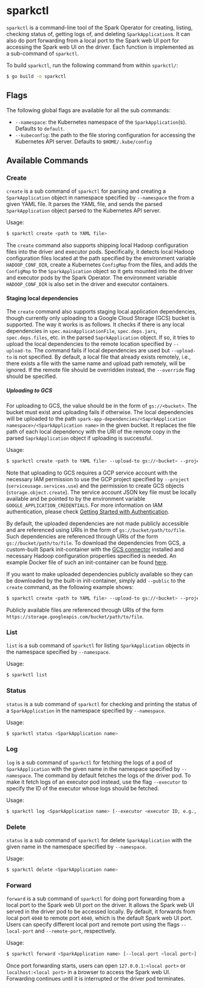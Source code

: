 # sparkctl

`sparkctl` is a command-line tool of the Spark Operator for creating, listing, checking status of, getting logs of, 
and deleting `SparkApplication`s. It can also do port forwarding from a local port to the Spark web UI port for 
accessing the Spark web UI on the driver. Each function is implemented as a sub-command of `sparkctl`.

To build `sparkctl`, run the following command from within `sparkctl/`:

```bash
$ go build -o sparkctl
```

## Flags

The following global flags are available for all the sub commands:
* `--namespace`: the Kubernetes namespace of the `SparkApplication`(s). Defaults to `default`.
* `--kubeconfig`: the path to the file storing configuration for accessing the Kubernetes API server. Defaults to 
`$HOME/.kube/config`

## Available Commands

### Create

`create` is a sub command of `sparkctl` for parsing and creating a `SparkApplication` object in namespace specified by 
`--namespace` the from a given YAML file. It parses the YAML file, and sends the parsed `SparkApplication` object 
parsed to the Kubernetes API server.

Usage:
```bash
$ sparkctl create <path to YAML file>
```

The `create` command also supports shipping local Hadoop configuration files into the driver and executor pods. 
Specifically, it detects local Hadoop configuration files located at the path specified by the 
environment variable `HADOOP_CONF_DIR`, create a Kubernetes `ConfigMap` from the files, and adds the `ConfigMap` to
the `SparkApplication` object so it gets mounted into the driver and executor pods by the Spark Operator. The 
environment variable `HADOOP_CONF_DIR` is also set in the driver and executor containers.    

#### Staging local dependencies

The `create` command also supports staging local application dependencies, though currently only uploading to a Google 
Cloud Storage (GCS) bucket is supported. The way it works is as follows. It checks if there is any local dependencies 
in `spec.mainApplicationFile`, `spec.deps.jars`, `spec.deps.files`, etc. in the parsed `SaprkApplication` object. If so, 
it tries to upload the local dependencies to the remote location specified by `--upload-to`. The command fails if local
dependencies are used but `--upload-to` is not specified. By default, a local file that already exists remotely, i.e., 
there exists a file with the same name and upload path remotely, will be ignored. If the remote file should be overridden
instead, the `--override` flag should be specified.

##### Uploading to GCS

For uploading to GCS, the value should be in the form of `gs://<bucket>`. The bucket must exist and uploading fails if 
otherwise. The local dependencies will be uploaded to the path 
`spark-app-dependencies/<SaprkApplication namespace>/<SparkApplication name>` in the given bucket. It replaces the 
file path of each local dependency with the URI of the remote copy in the parsed `SaprkApplication` object if uploading
is successful. 

Usage:
```bash
$ sparkctl create <path to YAML file> --upload-to gs://<bucket> --project <GCP project the GCS bucket is associated to>
```

Note that uploading to GCS requires a GCP service account with the necessary IAM permission to use the GCP project 
specified by `--project` (`serviceusage.services.use`) and the permission to create GCS objects (`storage.object.create`). 
The service account JSON key file must be locally available and be pointed to by the environment variable 
`GOOGLE_APPLICATION_CREDENTIALS`. For more information on IAM authentication, please check 
[Getting Started with Authentication](https://cloud.google.com/docs/authentication/getting-started).

By default, the uploaded dependencies are not made publicly accessible and are referenced using URIs in the form of 
`gs://bucket/path/to/file`. Such dependencies are referenced through URIs of the form `gs://bucket/path/to/file`. To 
download the dependencies from GCS, a custom-built Spark init-container with the 
[GCS connector](https://cloud.google.com/dataproc/docs/concepts/connectors/cloud-storage) installed and necessary
Hadoop configuration properties specified is needed. An example Docker file of such an init-container can be found 
[here](https://gist.github.com/liyinan926/f9e81f7b54d94c05171a663345eb58bf). 

If you want to make uploaded dependencies publicly available so they can be downloaded by the built-in init-container,
simply add `--public` to the `create` command, as the following example shows:

```bash
$ sparkctl create <path to YAML file> --upload-to gs://<bucket> --project <GCP project the GCS bucket is associated to> --public
``` 

Publicly available files are referenced through URIs of the form `https://storage.googleapis.com/bucket/path/to/file`.

### List

`list` is a sub command of `sparkctl` for listing `SparkApplication` objects in the namespace specified by 
`--namespace`.

Usage:
```bash
$ sparkctl list
```

### Status

`status` is a sub command of `sparkctl` for checking and printing the status of a `SparkApplication` in the namespace 
specified by `--namespace`.

Usage:
```bash
$ sparkctl status <SparkApplication name>
```

### Log

`log` is a sub command of `sparkctl` for fetching the logs of a pod of `SparkApplication` with the given name in the 
namespace specified by `--namespace`. The command by default fetches the logs of the driver pod. To make it fetch logs
of an executor pod instead, use the flag `--executor` to specify the ID of the executor whose logs should be fetched.

Usage:
```bash
$ sparkctl log <SparkApplication name> [--executor <executor ID, e.g., 1>]
```

### Delete

`status` is a sub command of `sparkctl` for delete `SparkApplication` with the given name in the namespace 
specified by `--namespace`.

Usage:
```bash
$ sparkctl delete <SparkApplication name>
```

### Forward

`forward` is a sub command of `sparkctl` for doing port forwarding from a local port to the Spark web UI port on the 
driver. It allows the Spark web UI served in the driver pod to be accessed locally. By default, it forwards from local
port `4040` to remote port `4040`, which is the default Spark web UI port. Users can specify different local port
and remote port using the flags `--local-port` and `--remote-port`, respectively. 

Usage:
```bash
$ sparkctl forward <SparkApplication name> [--local-port <local port>] [--remote-port <remote port>]
```

Once port forwarding starts, users can open `127.0.0.1:<local port>` or `localhost:<local port>` in a browser to access
the Spark web UI. Forwarding continues until it is interrupted or the driver pod terminates.